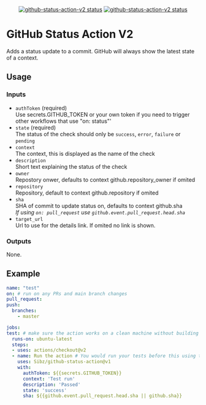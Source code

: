 <p align="center">
  <a href="https://github.com/GuiBranco/github-status-action-v2"><img alt="github-status-action-v2 status" 
  src="https://github.com/GuiBranco/github-status-action-v2/workflows/test/badge.svg"></a>
  <a href="https://github.com/GuiBranco/github-status-action-v2"><img alt="github-status-action-v2 status" src="https://github.com/GuiBranco/github-status-action-v2/workflows/build/badge.svg"></a>
</p>

# GitHub Status Action V2

Adds a status update to a commit. GitHub will always show the latest state of a context.

## Usage

### Inputs

 * `authToken` (required)  
 Use secrets.GITHUB_TOKEN or your own token if you need to trigger other workflows that use "on: status"'
 * `state` (required)  
 The status of the check should only be `success`, `error`, `failure` or `pending`
 * `context`  
 The context, this is displayed as the name of the check
 * `description`  
 Short text explaining the status of the check
 * `owner`  
 Repostory onwer, defaults to context github.repository_owner if omited
 * `repository`  
 Repository, default to context github.repository if omited
 * `sha`  
 SHA of commit to update status on, defaults to context github.sha  
 *If using `on: pull_request` use `github.event.pull_request.head.sha`*
 * `target_url`  
 Url to use for the details link. If omited no link is shown.
  
  ### Outputs
  None.

  ## Example
  ```yml
name: "test"
on: # run on any PRs and main branch changes
  pull_request:
  push:
    branches:
      - master

  jobs:
  test: # make sure the action works on a clean machine without building
    runs-on: ubuntu-latest
    steps:
    - uses: actions/checkout@v2
    - name: Run the action # You would run your tests before this using the output to set state/desc
      uses: Sibz/github-status-action@v1
      with: 
        authToken: ${{secrets.GITHUB_TOKEN}}
        context: 'Test run'
        description: 'Passed'
        state: 'success'
        sha: ${{github.event.pull_request.head.sha || github.sha}}
```
